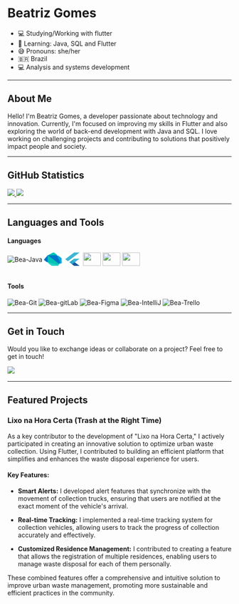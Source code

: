 # Beatriz Gomes

- 💻 Studying/Working with flutter
- 🌱 Learning: Java, SQL and Flutter
- 😅 Pronouns: she/her
- 🇧🇷 Brazil
- 💻 Analysis and systems development

---

## About Me

Hello! I'm Beatriz Gomes, a developer passionate about technology and innovation. Currently, I'm focused on improving my skills in Flutter and also exploring the world of back-end development with Java and SQL. I love working on challenging projects and contributing to solutions that positively impact people and society.

---

## GitHub Statistics

<div align="left">
  <a href="https://github.com/beatrizgomess">
    <img height="180em" src="https://github-readme-stats.vercel.app/api?username=beatrizgomess&show_icons=true&theme=dracula&include_all_commits=true&count_private=true"/>
    <img height="180em" src="https://github-readme-stats.vercel.app/api/top-langs/?username=beatrizgomess&layout=compact&langs_count=7&theme=dracula"/>
  </a>
</div>

---

## Languages and Tools

<div style="display: inline_block">
  <h4>Languages</h4>
  
  <img align="center" alt="Bea-Java" height="30" width="40" src="https://cdn.jsdelivr.net/gh/devicons/devicon/icons/java/java-original.svg" />
  <img align="center" alt="Bea-Dart" height="30" width="40" src="https://raw.githubusercontent.com/devicons/devicon/master/icons/dart/dart-original.svg">
  <img align="center" alt="Bea-Flutter" height="30" width="40" src="https://raw.githubusercontent.com/devicons/devicon/master/icons/flutter/flutter-original.svg">
  <img align="center" height="30" width="40" src="https://cdn.jsdelivr.net/gh/devicons/devicon/icons/postgresql/postgresql-original.svg" />
  <img align="center" height="30" width="40" src="https://cdn.jsdelivr.net/gh/devicons/devicon/icons/spring/spring-original.svg" />
  <img align="center" height="30" width="40" src="https://cdn.jsdelivr.net/gh/devicons/devicon/icons/mysql/mysql-original.svg" />
</div>

<div style="display: inline_block"><br>
  <h4>Tools</h4>
  
  <img align="center" alt="Bea-Git" height="30px" width="40px" src="https://cdn.jsdelivr.net/gh/devicons/devicon/icons/git/git-original.svg">
  <img align="center" alt="Bea-gitLab" height="30px" width="40px" src="https://cdn.jsdelivr.net/gh/devicons/devicon/icons/gitlab/gitlab-original.svg"> 
  <img align="center" alt="Bea-Figma" height="30" width="40" src="https://cdn.jsdelivr.net/gh/devicons/devicon/icons/figma/figma-original.svg">
  <img align="center" alt="Bea-IntelliJ" height="30" width="40" src="https://cdn.jsdelivr.net/gh/devicons/devicon/icons/intellij/intellij-plain.svg" />
  <img align="center" alt="Bea-Trello" height="30" width="40" src="https://cdn.jsdelivr.net/gh/devicons/devicon/icons/trello/trello-plain.svg" />
</div>

---

## Get in Touch

Would you like to exchange ideas or collaborate on a project? Feel free to get in touch!

<a href = "mailto:beatrizgomesxx@gmail.com"><img src="https://img.shields.io/badge/-Gmail-%23333?style=for-the-badge&logo=gmail&logoColor=white" target="_blank"></a>

---

## Featured Projects

### Lixo na Hora Certa (Trash at the Right Time)

As a key contributor to the development of "Lixo na Hora Certa," I actively participated in creating an innovative solution to optimize urban waste collection. Using Flutter, I contributed to building an efficient platform that simplifies and enhances the waste disposal experience for users.

#### Key Features:

- **Smart Alerts:** I developed alert features that synchronize with the movement of collection trucks, ensuring that users are notified at the exact moment of the vehicle's arrival.

- **Real-time Tracking:** I implemented a real-time tracking system for collection vehicles, allowing users to track the progress of collection accurately and effectively.

- **Customized Residence Management:** I contributed to creating a feature that allows the registration of multiple residences, enabling users to manage waste disposal for each of them personally.

These combined features offer a comprehensive and intuitive solution to improve urban waste management, promoting more sustainable and efficient practices in the community.
